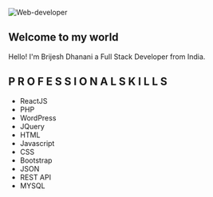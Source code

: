
![Web-developer](https://user-images.githubusercontent.com/46484569/88458558-8c31eb80-ceac-11ea-8058-a555f9e1b660.png)
    
   ##             Welcome to my world

Hello! I'm Brijesh Dhanani a Full Stack Developer from India.

## P R O F E S S I O N A L  S K I L L S
- ReactJS
- PHP
- WordPress
- JQuery
- HTML
- Javascript
- CSS
- Bootstrap
- JSON
- REST API
- MYSQL
